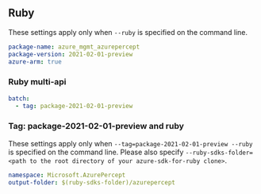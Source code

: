 ## Ruby

These settings apply only when `--ruby` is specified on the command line.

``` yaml
package-name: azure_mgmt_azurepercept
package-version: 2021-02-01-preview
azure-arm: true
```

### Ruby multi-api

``` yaml $(ruby) && $(multiapi)
batch:
  - tag: package-2021-02-01-preview
```

### Tag: package-2021-02-01-preview and ruby

These settings apply only when `--tag=package-2021-02-01-preview --ruby` is specified on the command line.
Please also specify `--ruby-sdks-folder=<path to the root directory of your azure-sdk-for-ruby clone>`.

```yaml $(tag) == 'package-2021-02-01-preview' && $(ruby)
namespace: Microsoft.AzurePercept
output-folder: $(ruby-sdks-folder)/azurepercept
```